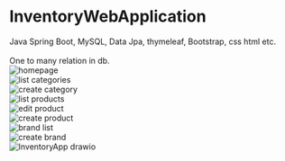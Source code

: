 # InventoryWebApplication
Java Spring Boot, MySQL, Data Jpa, thymeleaf, Bootstrap, css html etc. <br>
<br> One to many relation in db. <br>
![homepage](https://user-images.githubusercontent.com/23221280/139465639-4e344952-bde3-4837-a423-59bb16bcea16.PNG)
<br>
![list categories](https://user-images.githubusercontent.com/23221280/139465770-619a702c-e83f-4843-9906-67eaac2907d8.PNG)
<br>
![create category](https://user-images.githubusercontent.com/23221280/139465802-5cdb1bb3-ae3c-402f-b90f-9ff618fd2998.PNG)
<br>
![list products](https://user-images.githubusercontent.com/23221280/139465882-9a68a7de-9b39-4ef8-a976-11dbbf872675.PNG)
<br>
![edit product](https://user-images.githubusercontent.com/23221280/139465944-f5ae3e80-2255-47eb-8221-762165f83477.PNG)
<br>
![create product](https://user-images.githubusercontent.com/23221280/139465976-e785165b-edef-4ae7-8834-c04f453844bb.PNG)
<br>
![brand list](https://user-images.githubusercontent.com/23221280/139466004-c35b78db-dd89-4214-bc1f-e694d722eb65.PNG)
<br>
![create brand](https://user-images.githubusercontent.com/23221280/139466018-740e8be7-130b-440b-90c5-e34a5c8c258e.PNG)
<br>
![InventoryApp drawio](https://user-images.githubusercontent.com/23221280/139472643-e7c83505-7713-45bb-b63b-b731efaa8c81.png)
<br>
